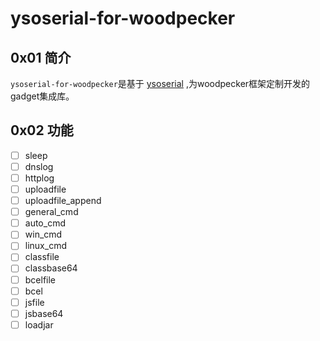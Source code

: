 # ysoserial-for-woodpecker

## 0x01 简介
`ysoserial-for-woodpecker`是基于 [ysoserial](https://github.com/frohoff/ysoserial) ,为woodpecker框架定制开发的gadget集成库。

## 0x02 功能
- [ ] sleep
- [ ] dnslog
- [ ] httplog
- [ ] uploadfile
- [ ] uploadfile_append
- [ ] general_cmd
- [ ] auto_cmd
- [ ] win_cmd
- [ ] linux_cmd
- [ ] classfile
- [ ] classbase64
- [ ] bcelfile
- [ ] bcel
- [ ] jsfile
- [ ] jsbase64
- [ ] loadjar
